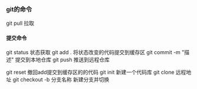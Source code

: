 ### git的命令

git pull  拉取

#### 提交命令

git status 状态获取
git add . 将状态改变的代码提交到缓存区 
git commit -m "描述"  提交到本地仓库
git push   推送到远程仓库

git reset 撤回add提交到缓存区的的代码
git init 新建一个代码库
git clone  远程地址
git checkout -b 分支名称   新建分支并切换